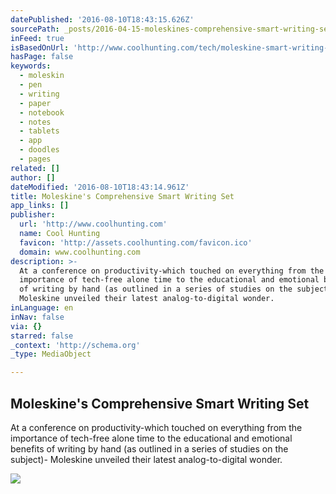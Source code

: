 ```yaml
---
datePublished: '2016-08-10T18:43:15.626Z'
sourcePath: _posts/2016-04-15-moleskines-comprehensive-smart-writing-set.md
inFeed: true
isBasedOnUrl: 'http://www.coolhunting.com/tech/moleskine-smart-writing-set'
hasPage: false
keywords:
  - moleskin
  - pen
  - writing
  - paper
  - notebook
  - notes
  - tablets
  - app
  - doodles
  - pages
related: []
author: []
dateModified: '2016-08-10T18:43:14.961Z'
title: Moleskine's Comprehensive Smart Writing Set
app_links: []
publisher:
  url: 'http://www.coolhunting.com'
  name: Cool Hunting
  favicon: 'http://assets.coolhunting.com/favicon.ico'
  domain: www.coolhunting.com
description: >-
  At a conference on productivity-which touched on everything from the
  importance of tech-free alone time to the educational and emotional benefits
  of writing by hand (as outlined in a series of studies on the subject)-
  Moleskine unveiled their latest analog-to-digital wonder.
inLanguage: en
inNav: false
via: {}
starred: false
_context: 'http://schema.org'
_type: MediaObject

---
```

<article style=""><h1>Moleskine's Comprehensive Smart Writing Set</h1><p>At a conference on productivity-which touched on everything from the importance of tech-free alone time to the educational and emotional benefits of writing by hand (as outlined in a series of studies on the subject)- Moleskine unveiled their latest analog-to-digital wonder.</p><img src="http://assets.coolhunting.com/coolhunting/2016/04/06/large_Moleskine-Smart-Set-Thumb.jpg" /></article>